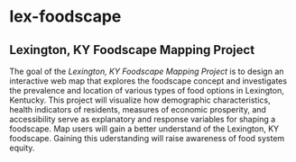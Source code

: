 # lex-foodscape
## Lexington, KY Foodscape Mapping Project

The goal of the *Lexington, KY Foodscape Mapping Project* is to design an interactive web map that explores the foodscape concept and investigates the prevalence and location of various types of food options in Lexington, Kentucky. This project will visualize how demographic characteristics, health indicators of residents, measures of economic prosperity, and accessibility serve as explanatory and response variables for shaping a foodscape. Map users will gain a better understand of the Lexington, KY foodscape. Gaining this uderstanding will raise awareness of food system equity. 